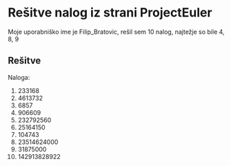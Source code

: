 # Rešitve nalog iz strani ProjectEuler

Moje uporabniško ime je Filip_Bratovic, rešil sem 10 nalog, najtežje so bile 4, 8, 9

## Rešitve

Naloga:
1) 233168
2) 4613732
3) 6857
4) 906609
5) 232792560
6) 25164150
7) 104743
8) 23514624000
9) 31875000
10) 142913828922
